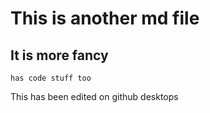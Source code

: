 # This is another md file
## It is more fancy
```
has code stuff too
```
This has been edited on github desktops